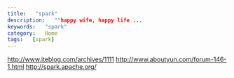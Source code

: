 ```yaml
---
title:   "spark"
description:   ""happy wife, happy life ...
keywords:   "spark"
category:   Home
tags:   [spark] 
---
```



http://www.iteblog.com/archives/1111
http://www.aboutyun.com/forum-146-1.html
http://spark.apache.org/
